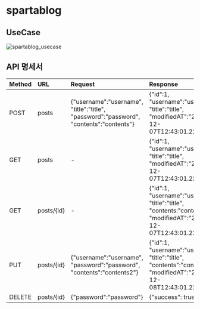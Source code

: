 # spartablog

## UseCase
![spartablog_usecase](https://user-images.githubusercontent.com/117057544/206616727-d938bc9c-9cc8-4b98-ac99-f11992d667a4.jpg)

## API 명세서
|Method|URL|Request|Response|
|:---|:---|:---|:---|
|POST|posts|{"username":"username",  "title":"title",  "password":"password",  "contents":"contents"}|{"id":1,  "username":"username",  "title":"title",  "modifiedAT":"2022-12-07T12:43:01.226062”}|
|GET|posts|-|{"id":1,  "username":"username",  "title":"title",  "modifiedAT":"2022-12-07T12:43:01.226062”}|
|GET|posts/{id}|-|{"id":1,  "username":"username",  "title":"title",  "contents:"contents",  "modifiedAT":"2022-12-07T12:43:01.226062”}|
|PUT|posts/{id}|{"username":"username",  "password":"password",  "contents":"contents2"}|{"id":1,  "username":"username",  "title":"title",  "contents":"contents2",  "modifiedAT":"2022-12-08T12:43:01.226062”}|
|DELETE|posts/{id}|{"password":"password"}|{"success": true}|

